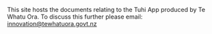 This site hosts the documents relating to the Tuhi App produced by Te Whatu Ora. To discuss this further please email: innovation@tewhatuora.govt.nz

